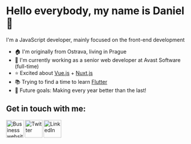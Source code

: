 # Hello everybody, my name is Daniel 👋
I'm a JavaScript developer, mainly focused on the front-end development
- 🏠 I'm originally from Ostrava, living in Prague
- 🏢 I'm currently working as a senior web developer at Avast Software (full-time)
- ⭐ Excited about [Vue.js](https://vuejs.org) + [Nuxt.js](https://nuxtjs.org)
- 📚 Trying to find a time to learn [Flutter](https://flutter.dev)
- 🚀 Future goals: Making every year better than the last!

## Get in touch with me:
[<img align="left" alt="Business website" width="48px" height="48px" src="https://user-images.githubusercontent.com/35903069/154745316-c385fe46-d3d6-454e-abbc-0bca6a3a28da.svg" />](https://sladecekd.com)
[<img align="left" alt="Twitter" width="48px" height="48px" src="https://user-images.githubusercontent.com/35903069/154745314-501bc730-4835-44b5-b2a1-8a949a4bf380.svg" />](https://twitter.com/sladecek_daniel)
[<img align="left" alt="LinkedIn" width="48px" height="48px" src="https://user-images.githubusercontent.com/35903069/154746161-0573b8a7-3c21-4ca1-a462-9785ecfc4ad7.svg" />](https://cz.linkedin.com/in/danielsladecek)
